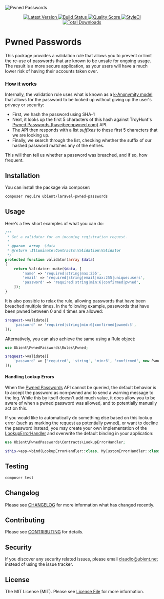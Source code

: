 ![Pwned Passwords](https://banners.beyondco.de/Laravel%20Pwned%20Passwords.png?theme=light&packageName=ubient%2Flaravel-pwned-passwords&pattern=brickWall&style=style_1&description=Automatically+check+password+safety+against+existing+data+breaches&md=1&fontSize=100px&images=lock-closed&widths=auto&heights=250)

<p align="center">
  <a href="https://github.com/ubient/laravel-pwned-passwords/releases">
    <img src="https://img.shields.io/github/release/ubient/laravel-pwned-passwords.svg?style=flat-square" alt="Latest Version">
  </a>
  <a href="https://github.com/ubient/laravel-pwned-passwords/actions?query=workflow%3Atests+branch%3Amaster">
    <img src="https://img.shields.io/github/workflow/status/ubient/laravel-pwned-passwords/tests/master.svg?style=flat-square" alt="Build Status">
  </a>
  <a href="https://scrutinizer-ci.com/g/ubient/laravel-pwned-passwords">
    <img src="https://img.shields.io/scrutinizer/g/ubient/laravel-pwned-passwords.svg?style=flat-square" alt="Quality Score">
  </a>
  <a href="https://styleci.io/repos/151966705"><img src="https://styleci.io/repos/151966705/shield" alt="StyleCI"></a>
  <a href="https://packagist.org/packages/ubient/laravel-pwned-passwords">
    <img src="https://img.shields.io/packagist/dt/ubient/laravel-pwned-passwords.svg?style=flat-square" alt="Total Downloads">
  </a>
</p>

# Pwned Passwords

This package provides a validation rule that allows you to prevent or limit the re-use of passwords that are known to be unsafe for ongoing usage. 
The result is a more secure application, as your users will have a much lower risk of having their accounts taken over.

### How it works

Internally, the validation rule uses what is known as a [k-Anonymity model](https://en.wikipedia.org/wiki/K-anonymity) that allows for the password to be looked up without giving up the user's privacy or security:

- First, we hash the password using SHA-1
- Next, it looks up the first 5 characters of this hash against TroyHunt's [Pwned Passwords (haveibeenpwned.com)](https://haveibeenpwned.com/Passwords) API. 
- The API then responds with a list _suffixes_ to these first 5 characters that we are looking up.
- Finally, we search through the list, checking whether the suffix of our hashed password matches any of the entries.

This will then tell us whether a password was breached, and if so, how frequent.

## Installation

You can install the package via composer:

```bash
composer require ubient/laravel-pwned-passwords
```

## Usage

Here's a few short examples of what you can do:

```php
/**
 * Get a validator for an incoming registration request.
 *
 * @param  array  $data
 * @return \Illuminate\Contracts\Validation\Validator
 */
protected function validator(array $data)
{
    return Validator::make($data, [
        'name' => 'required|string|max:255',
        'email' => 'required|string|email|max:255|unique:users',
        'password' => 'required|string|min:6|confirmed|pwned',
    ]);
}
```

It is also possible to relax the rule, allowing passwords that have been breached multiple times.
In the following example, passwords that have been pwned between 0 and 4 times are allowed:

```php
$request->validate([
    'password' => 'required|string|min:6|confirmed|pwned:5',
]);
```

Alternatively, you can also achieve the same using a Rule object:

```php
use Ubient\PwnedPasswords\Rules\Pwned;

$request->validate([
    'password' => ['required', 'string', 'min:6', 'confirmed', new Pwned(5)],
]);
```

#### Handling Lookup Errors
When the [Pwned Passwords](https://haveibeenpwned.com/Passwords) API cannot be queried, the default behavior is to accept the password as non-pwned and to send a warning message to the log. While this by itself doesn't add much value, it does allow you to be aware of when a pwned password was allowed, and to potentially manually act on this.

If you would like to automatically do something else based on this lookup error (such as marking the request as potentially pwned), or want to decline the password instead,
you may create your own implementation of the [LookupErrorHandler](src/Contracts/LookupErrorHandler.php) and overwrite the default binding in your application:

```php
use Ubient\PwnedPasswords\Contracts\LookupErrorHandler;

$this->app->bind(LookupErrorHandler::class, MyCustomErrorHandler::class);
```

## Testing

``` bash
composer test
```

## Changelog

Please see [CHANGELOG](CHANGELOG.md) for more information what has changed recently.

## Contributing

Please see [CONTRIBUTING](CONTRIBUTING.md) for details.

## Security

If you discover any security related issues, please email claudio@ubient.net instead of using the issue tracker.

## License

The MIT License (MIT). Please see [License File](LICENSE.md) for more information.
